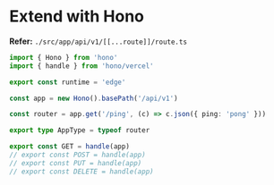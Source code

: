 # Extend with Hono

<!--
path:src/app/api path:route.ts content:hono
-->

<!--
https://www.youtube.com/watch?v=2Y3A4deNs9A

https://github.com/TheBinaryGuy/next-hono-lucia

https://github.com/cloudflare/workers-sdk/blob/main/packages/turbo-r2-archive/src/routes.ts

https://github.com/yicru/board/blob/main/web/src/app/api/%5B...route%5D/route.ts
https://github.com/yicru/otomo/blob/main/web/src/app/api/%5B...route%5D/route.ts
https://github.com/LightBounded/poosd_mern_assignment/blob/main/src/app/api/%5B%5B...route%5D%5D/route.ts
https://github.com/yicru/find-my-qrcode/blob/main/web/src/app/api/%5B...route%5D/route.ts

https://github.com/paraform/next-hono-rpc/tree/main/src/server/api
https://github.com/jacobgad/todo-list-api/tree/main/src/server
-->

**Refer:** `./src/app/api/v1/[[...route]]/route.ts`

```ts
import { Hono } from 'hono'
import { handle } from 'hono/vercel'

export const runtime = 'edge'

const app = new Hono().basePath('/api/v1')

const router = app.get('/ping', (c) => c.json({ ping: 'pong' }))

export type AppType = typeof router

export const GET = handle(app)
// export const POST = handle(app)
// export const PUT = handle(app)
// export const DELETE = handle(app)
```
